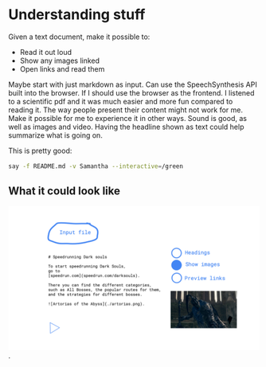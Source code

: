 # Understanding stuff

Given a text document, make it possible to:

- Read it out loud
- Show any images linked
- Open links and read them

Maybe start with just markdown as input.
Can use the SpeechSynthesis API built into the browser.
If I should use the browser as the frontend.
I listened to a scientific pdf and it was much easier and more fun compared to reading it.
The way people present their content might not work for me.
Make it possible for me to experience it in other ways.
Sound is good, as well as images and video.
Having the headline shown as text could help summarize what is going on.

This is pretty good:

```sh
say -f README.md -v Samantha --interactive=/green
```

## What it could look like

![prototype](./prototype.png).
